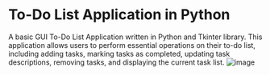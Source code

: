 # To-Do List Application in Python
A basic GUI To-Do List Application written in Python and Tkinter library. This application allows users to perform essential operations on their to-do list, including adding tasks, marking tasks as completed, updating task descriptions, removing tasks, and displaying the current task list.
![image](https://github.com/AravindRudraram/MotionCutInternshipProject/assets/120008993/24756e49-0228-412e-8543-47d9db1a464d)
